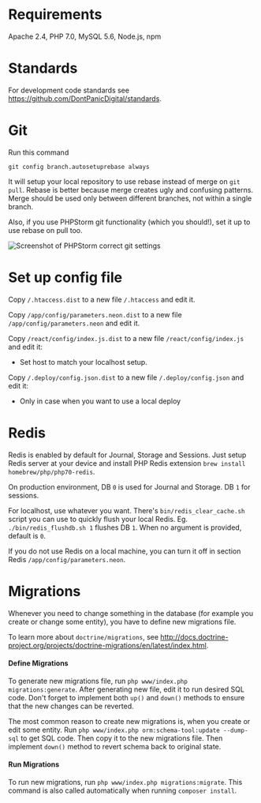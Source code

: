 # Requirements

Apache 2.4, PHP 7.0, MySQL 5.6, Node.js, npm

# Standards
For development code standards see https://github.com/DontPanicDigital/standards.

# Git

Run this command

`git config branch.autosetuprebase always`

It will setup your local repository to use rebase instead of merge on `git pull`. Rebase is better because merge creates ugly and confusing patterns. Merge should be used only between different branches, not within a single branch.

Also, if you use PHPStorm git functionality (which you should!), set it up to use rebase on pull too.
 
![Screenshot of PHPStorm correct git settings](http://i.imgur.com/bxr40vL.png "Screenshot of PHPStorm correct git settings")

# Set up config file

Copy `/.htaccess.dist` to a new file `/.htaccess` and edit it.

Copy `/app/config/parameters.neon.dist` to a new file `/app/config/parameters.neon` and edit it.

Copy `/react/config/index.js.dist` to a new file `/react/config/index.js` and edit it:

* Set host to match your localhost setup.

Copy `/.deploy/config.json.dist` to a new file `/.deploy/config.json` and edit it:

* Only in case when you want to use a local deploy

# Redis

Redis is enabled by default for Journal, Storage and Sessions. Just setup Redis server at your device and install PHP Redis extension `brew install homebrew/php/php70-redis`.

On production environment, DB `0` is used for Journal and Storage. DB `1` for sessions.

For localhost, use whatever you want. There's `bin/redis_clear_cache.sh` script you can use to quickly flush your local Redis. Eg. `./bin/redis_flushdb.sh 1` flushes DB `1`. When no argument is provided, default is `0`.

If you do not use Redis on a local machine, you can turn it off in section Redis `/app/config/parameters.neon`.

# Migrations

Whenever you need to change something in the database (for example you create or change some entity), you have to define new migrations file.

To learn more about `doctrine/migrations`, see http://docs.doctrine-project.org/projects/doctrine-migrations/en/latest/index.html.

#### Define Migrations

To generate new migrations file, run `php www/index.php migrations:generate`.
After generating new file, edit it to run desired SQL code.
Don't forget to implement both `up()` and `down()` methods to ensure that the new changes can be reverted.

The most common reason to create new migrations is, when you create or edit some entity.
Run `php www/index.php orm:schema-tool:update --dump-sql` to get SQL code. Then copy it to the new migrations file.
Then implement `down()` method to revert schema back to original state.

#### Run Migrations

To run new migrations, run `php www/index.php migrations:migrate`. This command is also called automatically when running `composer install`.
